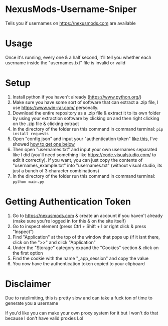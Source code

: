 # NexusMods-Username-Sniper
Tells you if usernames on https://nexusmods.com are available

# Usage

Once it's running, every one & a half second, it'll tell you whether each username inside the "usernames.txt" file is invalid or valid

# Setup
1. Install python if you haven't already (https://www.python.org/)
2. Make sure you have some sort of software that can extract a .zip file, I use https://www.win-rar.com/ personally.
3. Download the entire repository as a .zip file & extract it to its own folder by using your extraction software by clicking on and then right clicking on the .zip file & clicking extract
4. In the directory of the folder run this command in command terminal: `pip install requests`
5. Open "config.json" and input your "authentication token" [like this](https://github.com/carolesdaughter/NexusMods-Name-Sniper/blob/main/image.png), I've showed [how to get one below](https://github.com/carolesdaughter/NexusMods-Username-Sniper/blob/main/README.md#getting-authentication-token)
6. Then open "usernames.txt" and input your own usernames separated like I did (you'll need something like https://code.visualstudio.com/ to edit it correctly). If you want, you can just copy the contents of "usernames_example.txt" into "usernames.txt" (without visual studio, its just a bunch of 3 character combinations)
7. In the directory of the folder run this command in command terminal: `python main.py`

# Getting Authentication Token
1. Go to https://nexusmods.com & create an account if you haven't already (make sure you're logged in for this & on the site itself)
2. Go to inspect element (press Ctrl + Shift + I or right click & press "Inspect")
3. Find "Application" at the top of the window that pops up (if it isnt there, click on the ">>" and click "Application"
4. Under the "Storage" category expand the "Cookies" section & click on the first option
5. Find the cookie with the name "_app_session" and copy the value
6. You now have the authentication token copied to your clipboard


# Disclaimer
Due to ratelimiting, this is pretty slow and can take a fuck ton of time to generate you a username

If you'd like you can make your own proxy system for it but I won't do that because I don't have valid proxies Lol
